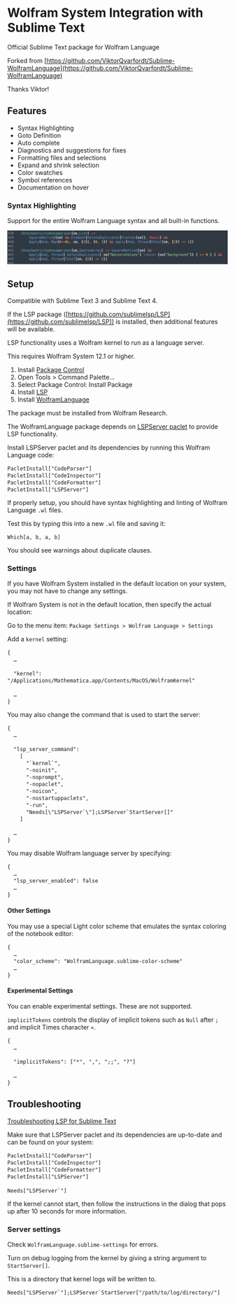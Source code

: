 # Wolfram System Integration with Sublime Text

Official Sublime Text package for Wolfram Language

Forked from [https://github.com/ViktorQvarfordt/Sublime-WolframLanguage](https://github.com/ViktorQvarfordt/Sublime-WolframLanguage)

Thanks Viktor!


## Features

* Syntax Highlighting
* Goto Definition
* Auto complete
* Diagnostics and suggestions for fixes
* Formatting files and selections
* Expand and shrink selection
* Color swatches
* Symbol references
* Documentation on hover


### Syntax Highlighting

Support for the entire Wolfram Language syntax and all built-in functions.

![highlighting](docs/highlighting.png)


## Setup

Compatible with Sublime Text 3 and Sublime Text 4.

If the LSP package ([https://github.com/sublimelsp/LSP](https://github.com/sublimelsp/LSP)) is installed, then additional features will be available.

LSP functionality uses a Wolfram kernel to run as a language server.

This requires Wolfram System 12.1 or higher.

1. Install [Package Control](https://packagecontrol.io/installation)
2. Open Tools > Command Palette...
3. Select Package Control: Install Package
4. Install [LSP](https://github.com/sublimelsp/LSP)
5. Install [WolframLanguage](https://github.com/WolframResearch/Sublime-WolframLanguage)

The package must be installed from Wolfram Research.

The WolframLanguage package depends on [LSPServer paclet](https://github.com/WolframResearch/lspserver) to provide LSP functionality.

Install LSPServer paclet and its dependencies by running this Wolfram Language code:
```
PacletInstall["CodeParser"]
PacletInstall["CodeInspector"]
PacletInstall["CodeFormatter"]
PacletInstall["LSPServer"]
```

If properly setup, you should have syntax highlighting and linting of Wolfram Language `.wl` files.

Test this by typing this into a new `.wl` file and saving it:
```
Which[a, b, a, b]
```

You should see warnings about duplicate clauses.


### Settings

If you have Wolfram System installed in the default location on your system, you may not have to change any settings.

If Wolfram System is not in the default location, then specify the actual location:

Go to the menu item:
`Package Settings > Wolfram Language > Settings`

Add a `kernel` setting:
```
{
  …

  "kernel": "/Applications/Mathematica.app/Contents/MacOS/WolframKernel"

  …
}

```

You may also change the command that is used to start the server:
```
{
  …

  "lsp_server_command":
    [
      "`kernel`",
      "-noinit",
      "-noprompt",
      "-nopaclet",
      "-noicon",
      "-nostartuppaclets",
      "-run",
      "Needs[\"LSPServer`\"];LSPServer`StartServer[]"
    ]

  …
}
```

You may disable Wolfram language server by specifying:
```
{
  …
  "lsp_server_enabled": false
  …
}
```


#### Other Settings

You may use a special Light color scheme that emulates the syntax coloring of the notebook editor:
```
{
  …
  "color_scheme": "WolframLanguage.sublime-color-scheme"
  …
}
```


#### Experimental Settings

You can enable experimental settings. These are not supported.

`implicitTokens` controls the display of implicit tokens such as `Null` after `;` and implicit Times character `×`.

```
{
  …

  "implicitTokens": ["*", ",", ";;", "?"]

  …
}
```


## Troubleshooting

[Troubleshooting LSP for Sublime Text](https://lsp.sublimetext.io/troubleshooting/)

Make sure that LSPServer paclet and its dependencies are up-to-date and can be found on your system:
```
PacletInstall["CodeParser"]
PacletInstall["CodeInspector"]
PacletInstall["CodeFormatter"]
PacletInstall["LSPServer"]

Needs["LSPServer`"]
```

If the kernel cannot start, then follow the instructions in the dialog that pops up after 10 seconds for more information.


### Server settings

Check `WolframLanguage.sublime-settings` for errors.

Turn on debug logging from the kernel by giving a string argument to `StartServer[]`.

This is a directory that kernel logs will be written to.
```
Needs["LSPServer`"];LSPServer`StartServer["/path/to/log/directory/"]
```


